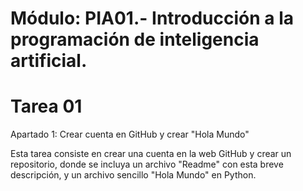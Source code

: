 # Módulo: PIA01.- Introducción a la programación de inteligencia artificial.
# Tarea 01

Apartado 1: Crear cuenta en GitHub y crear "Hola Mundo"

Esta tarea consiste en crear una cuenta en la web GitHub y crear un repositorio, donde se incluya un archivo "Readme" con esta breve descripción, y un archivo sencillo "Hola Mundo" en Python.
